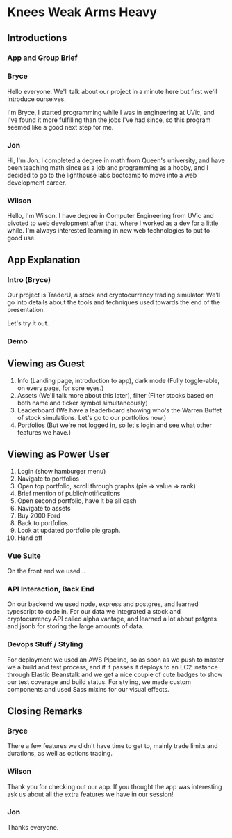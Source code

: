 # Knees Weak Arms Heavy

## Introductions

### App and Group Brief

### Bryce

Hello everyone. We'll talk about our project in a minute here but first we'll introduce ourselves.

I'm Bryce, I started programming while I was in engineering at UVic, and I've found it more fulfilling than the jobs I've had since, so this program seemed like a good next step for me.

### Jon

Hi, I'm Jon. I completed a degree in math from Queen's university, and have been teaching math since as a job and programming as a hobby, and I decided to go to the lighthouse labs bootcamp to move into a web development career.

### Wilson

Hello, I'm Wilson. I have degree in Computer Engineering from UVic and pivoted to web development after that, where I worked as a dev for a little while. I'm always interested learning in new web technologies to put to good use.

## App Explanation

### Intro (Bryce)

Our project is TraderU, a stock and cryptocurrency trading simulator. We'll go into details about the tools and techniques used towards the end of the presentation.

Let's try it out.

### Demo

<!-- Wilson as Narrator, Bryce as User -->

## Viewing as Guest

<!-- Trim, very brief statements, with pause between -->

1. Info (Landing page, introduction to app), dark mode (Fully toggle-able, on every page, for sore eyes.)
2. Assets (We'll talk more about this later), filter (Filter stocks based on both name and ticker symbol simultaneously)
3. Leaderboard (We have a leaderboard showing who's the Warren Buffet of stock simulations. Let's go to our portfolios now.)
4. Portfolios (But we're not logged in, so let's login and see what other features we have.)

<!-- Jon as Narrator, Bryce as User -->

## Viewing as Power User

<!-- Trim, very brief statements, with pause between -->

1. Login (show hamburger menu)
2. Navigate to portfolios
3. Open top portfolio, scroll through graphs (pie => value => rank)
4. Brief mention of public/notifications
5. Open second portfolio, have it be all cash
6. Navigate to assets
7. Buy 2000 Ford
8. Back to portfolios.
9. Look at updated portfolio pie graph.
10. Hand off

<!-- Wilson -->

### Vue Suite

On the front end we used...

<!-- Jon -->

### API Interaction, Back End

On our backend we used node, express and postgres, and learned typescript to code in. For our data we integrated a stock and cryptocurrency API called alpha vantage, and learned a lot about pstgres and jsonb for storing the large amounts of data.

<!-- Bryce -->

### Devops Stuff / Styling

For deployment we used an AWS Pipeline, so as soon as we push to master we a build and test process, and if it passes it deploys to an EC2 instance through Elastic Beanstalk and we get a nice couple of cute badges to show our test coverage and build status. For styling, we made custom components and used Sass mixins for our visual effects.

## Closing Remarks

### Bryce

There a few features we didn't have time to get to, mainly trade limits and durations, as well as options trading.

### Wilson

Thank you for checking out our app. If you thought the app was interesting ask us about all the extra features we have in our session!

### Jon

Thanks everyone.
